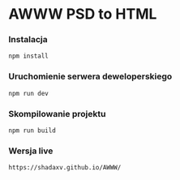 # AWWW PSD to HTML

### Instalacja

```
npm install
```

### Uruchomienie serwera deweloperskiego

```
npm run dev
```

### Skompilowanie projektu

```
npm run build
```

### Wersja live

```
https://shadaxv.github.io/AWWW/
```
